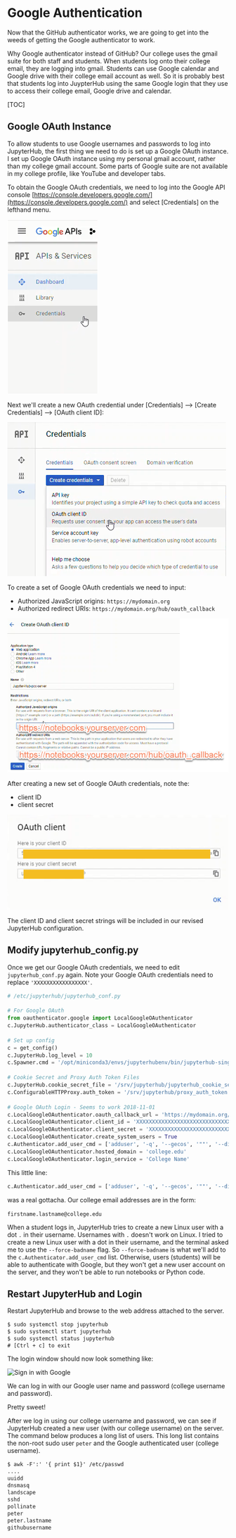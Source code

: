 # Google Authentication

Now that the GitHub authenticator works, we are going to get into the weeds of getting the Google authenticator to work. 

Why Google authenticator instead of GitHub? Our college uses the gmail suite for both staff and students. When students log onto their college email, they are logging into gmail. Students can use Google calendar and Google drive with their college email account as well. So it is probably best that students log into JuypterHub using the same Google login that they use to access their college email, Google drive and calendar. 

[TOC]

## Google OAuth Instance

To allow students to use Google usernames and passwords to log into JupyterHub, the first thing we need to do is set up a Google OAuth instance. I set up Google OAuth instance using my personal gmail account, rather than my college gmail account. Some parts of Google suite are not available in my college profile, like YouTube and developer tabs. 

To obtain the Google OAuth credentials, we need to log into the Google API console [https://console.developers.google.com/](https://console.developers.google.com/) and select [Credentials] on the lefthand menu.

![Google oauth credentials](images/google_oauth_credentials.png)

Next we'll create a new OAuth credential under [Credentials] --> [Create Credentials] --> [OAuth client ID]:

![Google create credentials](images/google_oauth_create_credentials.png)

To create a set of Google OAuth credentials we need to input:

 * Authorized JavaScript origins: ```https://mydomain.org```
 * Authorized redirect URIs: ```https://mydomain.org/hub/oauth_callback```

![Google js origins and callback url](images/google_oauth_javascript_origins_redirect_uri.png)

After creating a new set of Google OAuth credentials, note the:

 * client ID
 * client secret
 
![Google client ID and secret](images/google_oauth_client_id_and_secret.png)
 
 The client ID and client secret strings will be included in our revised JupyterHub configuration.

## Modify jupyterhub_config.py

Once we get our Google OAuth credentials, we need to edit ```jupyterhub_conf.py``` again. Note your Google OAuth credentials need to replace ```'XXXXXXXXXXXXXXXXX'```. 

```python
# /etc/jupyterhub/jupyterhub_conf.py

# For Google OAuth
from oauthenticator.google import LocalGoogleOAuthenticator
c.JupyterHub.authenticator_class = LocalGoogleOAuthenticator

# Set up config
c = get_config()
c.JupyterHub.log_level = 10
c.Spawner.cmd = '/opt/miniconda3/envs/jupyterhubenv/bin/jupyterhub-singleuser'

# Cookie Secret and Proxy Auth Token Files
c.JupyterHub.cookie_secret_file = '/srv/jupyterhub/jupyterhub_cookie_secret'
c.ConfigurableHTTPProxy.auth_token = '/srv/jupyterhub/proxy_auth_token'

# Google OAuth Login - Seems to work 2018-11-01
c.LocalGoogleOAuthenticator.oauth_callback_url = 'https://mydomain.org/hub/oauth_callback'
c.LocalGoogleOAuthenticator.client_id = 'XXXXXXXXXXXXXXXXXXXXXXXXXXXXXXXXXXXXXXXXXXXXXXXXXXXXX'
c.LocalGoogleOAuthenticator.client_secret = 'XXXXXXXXXXXXXXXXXXXXXXXXXXXXXXXXXXXX'
c.LocalGoogleOAuthenticator.create_system_users = True
c.Authenticator.add_user_cmd = ['adduser', '-q', '--gecos', '""', '--disabled-password', '--force-badname']
c.LocalGoogleOAuthenticator.hosted_domain = 'college.edu'
c.LocalGoogleOAuthenticator.login_service = 'College Name'

``` 

This little line:

```python
c.Authenticator.add_user_cmd = ['adduser', '-q', '--gecos', '""', '--disabled-password', '--force-badname']
```

was a real gottacha. Our college email addresses are in the form:

```firstname.lastname@college.edu```

When a student logs in, JupyterHub tries to create a new Linux user with a dot ```.``` in their username. Usernames with ```.``` doesn't work on Linux. I tried to create a new Linux user with a dot in their username, and the terminal asked me to use the ```--force-badname``` flag. So ```--force-badname``` is what we'll add to the ```c.Authenticator.add_user_cmd``` list. Otherwise, users (students) will be able to authenticate with Google, but they won't get a new user account on the server, and they won't be able to run notebooks or Python code.

## Restart JupyterHub and Login

Restart JupyterHub and browse to the web address attached to the server.

```
$ sudo systemctl stop jupyterhub
$ sudo systemctl start jupyterhub
$ sudo systemctl status jupyterhub
# [Ctrl + c] to exit
```

The login window should now look something like:

![Sign in with Google](images/sign_in_with_google.PNG)

We can log in with our Google user name and password (college username and password). 

Pretty sweet!

After we log in using our college username and password, we can see if JupyterHub created a new user (with our college username) on the server. The command below produces a long list of users. This long list contains the non-root sudo user ```peter``` and the Google authenticated user (college username).

```text
$ awk -F':' '{ print $1}' /etc/passwd
....
uuidd
dnsmasq
landscape
sshd
pollinate
peter
peter.lastname
githubusername
```

<br>